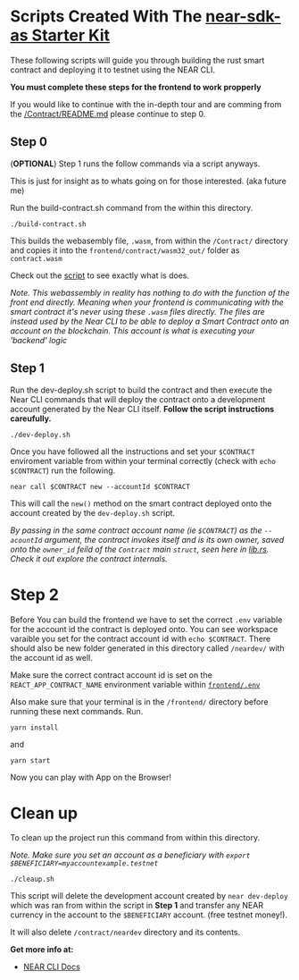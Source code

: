 # Scripts Created With The [near-sdk-as Starter Kit](https://github.com/Learn-NEAR/starter--near-sdk-as)

These following scripts will guide you through building the rust smart contract and deploying it to testnet using the NEAR CLI.

__You must complete these steps for the frontend to work propperly__

If you would like to continue with the in-depth tour and are comming from the [/Contract/README.md](../../Contract/README.md) please continue to step 0.

## Step 0

(__OPTIONAL__)
Step 1 runs the follow commands via a script anyways.

This is just for insight as to whats going on for those interested. (aka future me)

Run the build-contract.sh command from the within this directory.

    ./build-contract.sh

This builds the webasembly file, `.wasm`, from within the `/Contract/` directory and copies it into the `frontend/contract/wasm32_out/` folder as `contract.wasm`

Check out the [script](../../Contract/build.sh) to see exactly what is does.

*Note. This webassembly in reality has nothing to do with the function of the front end directly. Meaning when your frontend is communicating with the smart contract it's never using these `.wasm` files directly. The files are instead used by the Near CLI to be able to deploy a Smart Contract onto an account on the blockchain. This account is what is executing your 'backend' logic*

## Step 1

Run the dev-deploy.sh script to build the contract and then execute the Near CLI commands that will deploy the contract onto a development account generated by the Near CLI itself. __Follow the script instructions careufully.__

    ./dev-deploy.sh

Once you have followed all the instructions and set your `$CONTRACT` enviroment variable from within your terminal correctly (check with `echo $CONTRACT`) run the following.

    near call $CONTRACT new --accountId $CONTRACT

This will call the `new()` method on the smart contract deployed onto the account created by the `dev-deploy.sh` script. 

_By passing in the same contract account name (ie `$CONTRACT`) as the `--acountId` argument, the contract invokes itself and is its own owner, saved onto the `owner_id` feild of the `Contract` main `struct`, seen here in [lib.rs](../../Contract/src/lib.rs). Check it out explore the contract internals._

# Step 2

Before You can build the frontend we have to set the correct `.env` variable for the account id the contract is deployed onto. You can see workspace varaible you set for the contract account id with `echo $CONTRACT`. There should also be new folder generated in this directory called `/neardev/` with the account id as well.

Make sure the correct contract account id is set on the `REACT_APP_CONTRACT_NAME` environment variable within [`frontend/.env`](../.env)

Also make sure that your terminal is in the `/frontend/` directory before running these next commands. Run.
  
    yarn install

and

    yarn start


Now you can play with App on the Browser!

# Clean up

To clean up the project run this command from within this directory.

_Note. Make sure you set an account as a beneficiary with `export $BENEFICIARY=myaccountexample.testnet`_

    ./cleaup.sh
    
This script will delete the development account created by `near dev-deploy` which was ran from within the script in __Step 1__ and transfer any NEAR currency in the account to the `$BENEFICIARY` account. (free testnet money!).

It will also delete `/contract/neardev` directory and its contents.

**Get more info at:**

* [NEAR CLI Docs](https://docs.near.org/docs/tools/near-cli)
